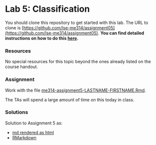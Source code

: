 # Lab 5: Classification

You should clone this repository to get started with this lab.  The URL to clone is [https://github.com/lse-me314/assignment05](https://github.com/lse-me314/assignment05).  **You can find detailed instructions on how to do this [here](https://lse-me314.github.io/instructions).**

### Resources

No special resources for this topic beyond the ones already listed on the course handout.

### Assignment

Work with the file [me314-assignment5-LASTNAME-FIRSTNAME.Rmd](me314-assignment5-LASTNAME-FIRSTNAME.Rmd).

The TAs will spend a large amount of time on this today in class.


### Solutions

Solution to Assignment 5 as:
*  [md rendered as html](https://github.com/lse-me314/assignment05/blob/master/ME314_assignment5_solution.md) 
*  [RMarkdown](ME314_assignment5_solution.Rmd)  
